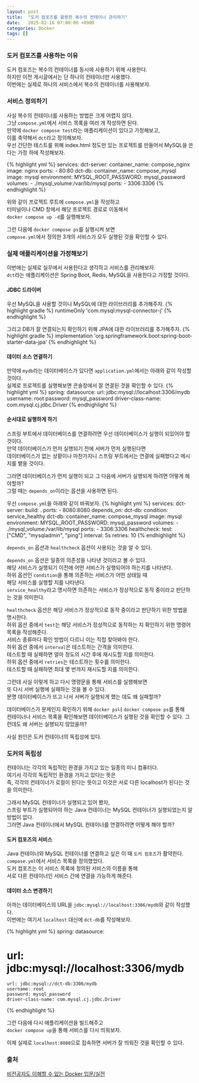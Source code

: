 ```yaml
---
layout: post
title:  "도커 컴포즈를 활용한 복수의 컨테이너 관리하기"
date:   2025-02-16 07:00:00 +0900
categories: Docker
tags: []
---
```


### 도커 컴포즈를 사용하는 이유

도커 컴포즈는 복수의 컨테이너를 동시에 사용하기 위해 사용한다.  
하지만 이전 게시글에서는 단 하나의 컨테이너만 사용했다.  
이번에는 실제로 하나의 서비스에서 복수의 컨테이너를 사용해보자.

### 서비스 정의하기

사실 복수의 컨테이너를 사용하는 방법은 크게 어렵지 않다.  
그냥 `compose.yml`에서 서비스 목록을 여러 개 작성하면 된다.  
만약에 `docker compose test`라는 애플리케이션이 있다고 가정해보고,  
이를 축약해서 `dct`라고 정의해보자.  
우선 간단한 테스트를 위해 index.html 정도만 있는 프로젝트를 만들어서 MySQL을 쓴다는 가정 하에 작성해보자.

{% highlight yml %}
services:
  dct-server:
    container_name: compose_nginx
    image: nginx
    ports: 
    - 80:80
  dct-db:
    container_name: compose_mysql
    image: mysql
    environment:
      MYSQL_ROOT_PASSWORD: mysql_password
    volumes:
      - ./mysql_volume:/var/lib/mysql
    ports:
      - 3306:3306
{% endhighlight %}

위와 같이 프로젝트 루트에 `compose.yml`을 작성하고  
터미널이나 CMD 창에서 해당 프로젝트 경로로 이동해서  
`docker compose up -d`를 실행해보자.

그런 다음에 `docker compose ps`를 실행시켜 보면  
`compose.yml`에서 정의한 3개의 서비스가 모두 실행된 것을 확인할 수 있다.

### 실제 애플리케이션을 가정해보기

이번에는 실제로 실무에서 사용한다고 생각하고 서비스를 관리해보자.  
`dct`라는 애플리케이션은 Spring Boot, Redis, MySQL을 사용한다고 가정할 것이다.

#### JDBC 드라이버

우선 MySQL을 사용할 것이니 MySQL에 대한 라이브러리를 추가해주자.
{% highlight gradle %}
runtimeOnly 'com.mysql:mysql-connector-j'
{% endhighlight %}

그리고 DB가 잘 연결되는지 확인하기 위해 JPA에 대한 라이브러리를 추가해주자.
{% highlight gradle %}
implementation 'org.springframework.boot:spring-boot-starter-data-jpa'
{% endhighlight %}

#### 데이터 소스 연결하기

만약에 `mydb`라는 데이터베이스가 있다면 `application.yml`에서는 아래와 같이 작성할 것이다.  
실제로 프로젝트를 실행해보면 콘솔창에서 잘 연결된 것을 확인할 수 있다.
{% highlight yml %}
spring:
  datasource:
    url: jdbc:mysql://localhost:3306/mydb
    username: root
    password: mysql_password
    driver-class-name: com.mysql.cj.jdbc.Driver
{% endhighlight %}

#### 순서대로 실행하게 하기

스프링 부트에서 데이터베이스를 연결하려면 우선 데이터베이스가 실행이 되있어야 할 것이다.  
만약 데이터베이스가 먼저 실행되기 전에 서버가 먼저 실행된다면  
데이터베이스가 없는 상황이나 마찬가지니 스프링 부트에서는 연결에 실패했다고 메시지를 뱉을 것이다.

그러면 데이터베이스가 먼저 실행이 되고 그 다음에 서버가 실행되게 하려면 어떻게 해야할까?  
그럴 때는 `depends_on`이라는 옵션을 사용하면 된다.

우선 `compose.yml`을 아래와 같이 바꿔보자.
{% highlight yml %}
services:
  dct-server:
    build: .
    ports:
      - 8080:8080
    depends_on:
      dct-db:
        condition: service_healthy
  dct-db:
    container_name: compose_mysql
    image: mysql
    environment:
      MYSQL_ROOT_PASSWORD: mysql_password
    volumes:
      - ./mysql_volume:/var/lib/mysql
    ports:
      - 3306:3306
    healthcheck:
      test: ["CMD", "mysqladmin", "ping"]
      interval: 5s
      retries: 10
{% endhighlight %}

`depends_on` 옵션과 `healthcheck` 옵션이 사용되는 것을 알 수 있다.

`depends_on` 옵션은 일종의 의존성을 나타낸 것이라고 볼 수 있다.  
해당 서비스가 실행되기 이전에 어떤 서비스가 실행되어야 하는지를 나타낸다.  
하위 옵션인 `condition`을 통해 의존하는 서비스가 어떤 상태일 때  
해당 서비스를 실행할 지를 나타낸다.  
`service_healthy`라고 명시하면 의존하는 서비스가 정상적으로 동작 중이라고 판단하는 것을 의미한다.

`healthcheck` 옵션은 해당 서비스가 정상적으로 동작 중이라고 판단하기 위한 방법을 명시한다.  
하위 옵션 중에서 `test`는 해당 서비스가 정상적으로 동작하는 지 확인하기 위한 명령어 목록을 작성해준다.  
서비스 종류마다 확인 방법이 다르니 이는 직접 찾아봐야 한다.  
하위 옵션 중에서 `interval`은 테스트하는 간격을 의미한다.  
테스트할 때 실패하면 얼마 정도의 시간 후에 재시도할 지를 의미한다.  
하위 옵션 중에서 `retries`는 테스트하는 횟수를 의미한다.  
테스트할 때 실패하면 최대 몇 번까지 재시도할 지를 의미한다.

그런데 사실 이렇게 하고 다시 명령문을 통해 서비스를 실행해보면  
또 다시 서버 실행에 실패하는 것을 볼 수 있다.  
분명 데이터베이스가 뜨고 나서 서버가 실행되게 했는 데도 왜 실패할까?

데이터베이스가 문제인지 확인하기 위해 `docker ps`나 `docker compose ps`를 통해  
컨테이너나 서비스 목록을 확인해보면 데이터베이스가 실행된 것을 확인할 수 있다.
그런데도 왜 서버는 실행되지 않았을까?

사실 원인은 도커 컨테이너의 독립성에 있다.

### 도커의 독립성

컨테이너는 각각의 독립적인 환경을 가지고 있는 일종의 미니 컴퓨터다.  
여기서 각각의 독립적인 환경을 가지고 있다는 뜻은  
즉, 각각의 컨테이너가 로컬이 된다는 뜻이고 이것은 서로 다른 localhost가 된다는 것을 의미한다.

그래서 MySQL 컨테이너가 실행되고 있어 봤자,  
스프링 부트가 실행되어야 하는 Java 컨테이너는 MySQL 컨테이너가 실행되었는지 알 방법이 없다.  
그러면 Java 컨테이너에서 MySQL 컨테이너를 연결하려면 어떻게 해야 할까?

#### 도커 컴포즈의 서비스

Java 컨테이너와 MySQL 컨테이너를 연결하고 싶은 이 때 `도커 컴포즈`가 활약한다.  
`compose.yml`에서 서비스 목록을 정의했었다.  
도커 컴포즈는 이 서비스 목록에 정의된 서비스의 이름을 통해  
서로 다른 컨테이너인 서비스 간에 연결을 가능하게 해준다.

#### 데이터 소스 변경하기

아까는 데이터베이스의 URL을 `jdbc:mysql://localhost:3306/mydb`와 같이 작성했다.  
이번에는 여기서 `localhost` 대신에 `dct-db`를 작성해보자.

{% highlight yml %}
spring:
  datasource:
#    url: jdbc:mysql://localhost:3306/mydb
    url: jdbc:mysql://dct-db:3306/mydb
    username: root
    password: mysql_password
    driver-class-name: com.mysql.cj.jdbc.Driver
{% endhighlight %}

그런 다음에 다시 애플리케이션을 빌드해주고  
`docker compose up`을 통해 서비스를 다시 띄워보자.

이제 실제로 `localhost:8080`으로 접속하면 서버가 잘 띄워진 것을 확인할 수 있다.

### 출처

[비전공자도 이해할 수 있는 Docker 입문/실전](https://www.inflearn.com/course/%EB%B9%84%EC%A0%84%EA%B3%B5%EC%9E%90-docker-%EC%9E%85%EB%AC%B8-%EC%8B%A4%EC%A0%84)